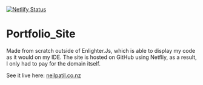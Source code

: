 [![Netlify Status](https://api.netlify.com/api/v1/badges/3a8269e6-8ff3-4598-a2a7-11c658e9c47c/deploy-status)](https://app.netlify.com/sites/neilpatil/deploys)

# Portfolio_Site
Made from scratch outside of Enlighter.Js, which is able to display my code as it would on my IDE. The site is hosted on GitHub using Netfliy, as a result, I only had to pay for the domain itself.

See it live here:
[neilpatil.co.nz](https://neilpatil.co.nz/)
